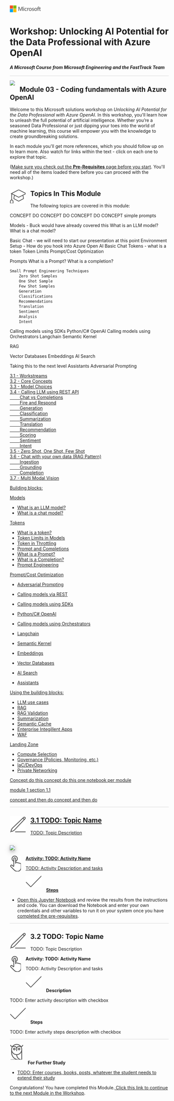 ![](graphics/microsoftlogo.png)

# Workshop: Unlocking AI Potential for the Data Professional with Azure OpenAI

#### <i>A Microsoft Course from Microsoft Engineering and the FastTrack Team</i>

<p style="border-bottom: 1px solid lightgrey;"></p>

<img style="float: left; margin: 0px 15px 15px 0px;" src="https://raw.githubusercontent.com/microsoft/sqlworkshops/master/graphics/textbubble.png"> <h2>Module 03 - Coding fundamentals with Azure OpenAI</h2>

Welcome to this Microsoft solutions workshop on *Unlocking AI Potential for the Data Professional with Azure OpenAI*. In this workshop, you'll learn how to unleash the full potential of artificial intelligence. Whether you’re a seasoned Data Professional or just dipping your toes into the world of machine learning, this course will empower you with the knowledge to create groundbreaking solutions.

In each module you'll get more references, which you should follow up on to learn more. Also watch for links within the text - click on each one to explore that topic.

(<a href="https://github.com/sqlserverworkshops/OpenAI-DataPro/blob/main/sqldev/00%20-%20Pre-Requisites.md" target="_blank">Make sure you check out the <b>Pre-Requisites</b> page before you start</a>. You'll need all of the items loaded there before you can proceed with the workshop.)

<h2><img style="float: left; margin: 0px 15px 15px 0px;" src="../graphics/education1.png">Topics In This Module</h2>

The following topics are covered in this module:

CONCEPT DO CONCEPT DO CONCEPT DO CONCEPT
simple prompts


Models           - Buck would have already covered this
What is an LLM model?
What is a chat model?

Basic Chat - we will need to start our presentation at this point
	Environment Setup - How do you hook into Azure Open AI
	Basic Chat
		Tokens - what is a token
		Token Limits 
		Prompt/Cost Optimization

Prompts
	What is a Prompt?
	What is a completion?
	
	Small Prompt Engineering Techniques
		Zero Shot Samples
		One Shot Sample
		Few Shot Samples
		Generation
		Classifications
		Recommendations
		Translation
		Sentiment
		Analysis
		Intent
		
Calling models using SDKs
	Python/C# OpenAI
Calling models using Orchestrators
	Langchain
	Semantic Kernel
	
RAG

Vector Databases
	Embeddings
	AI Search
	
Taking this to the next level
	Assistants
	Adversarial Prompting

<dl>

  <dt><a href="url" target="_blank">3.1 - Workstreams<dt>
  <dt><a href="url" target="_blank">3.2 - Core Concepts<dt>
  <dt><a href="url" target="_blank">3.3 - Model Choices<dt>
  <dt><a href="url" target="_blank">3.4 - Calling LLM using REST API<dt>
  <dt><a href="url" target="_blank">&nbsp;&nbsp;&nbsp;&nbsp;&nbsp;&nbsp;&nbsp;&nbsp;Chat vs Completions<dt>
  <dt><a href="url" target="_blank">&nbsp;&nbsp;&nbsp;&nbsp;&nbsp;&nbsp;&nbsp;&nbsp;Fire and Respond<dt>
  <dt><a href="url" target="_blank">&nbsp;&nbsp;&nbsp;&nbsp;&nbsp;&nbsp;&nbsp;&nbsp;Generation<dt>
  <dt><a href="url" target="_blank">&nbsp;&nbsp;&nbsp;&nbsp;&nbsp;&nbsp;&nbsp;&nbsp;Classification<dt>
  <dt><a href="url" target="_blank">&nbsp;&nbsp;&nbsp;&nbsp;&nbsp;&nbsp;&nbsp;&nbsp;Summarization<dt>
  <dt><a href="url" target="_blank">&nbsp;&nbsp;&nbsp;&nbsp;&nbsp;&nbsp;&nbsp;&nbsp;Translation<dt>
  <dt><a href="url" target="_blank">&nbsp;&nbsp;&nbsp;&nbsp;&nbsp;&nbsp;&nbsp;&nbsp;Recommendation<dt>
  <dt><a href="url" target="_blank">&nbsp;&nbsp;&nbsp;&nbsp;&nbsp;&nbsp;&nbsp;&nbsp;Scoring<dt>
  <dt><a href="url" target="_blank">&nbsp;&nbsp;&nbsp;&nbsp;&nbsp;&nbsp;&nbsp;&nbsp;Sentiment<dt>
  <dt><a href="url" target="_blank">&nbsp;&nbsp;&nbsp;&nbsp;&nbsp;&nbsp;&nbsp;&nbsp;Intent<dt>
  <dt><a href="url" target="_blank">3.5 - Zero Shot, One Shot, Few Shot<dt>
  <dt><a href="url" target="_blank">3.6 - Chat with your own data (RAG Pattern)<dt>
  <dt><a href="url" target="_blank">&nbsp;&nbsp;&nbsp;&nbsp;&nbsp;&nbsp;&nbsp;&nbsp;Ingestion<dt>
  <dt><a href="url" target="_blank">&nbsp;&nbsp;&nbsp;&nbsp;&nbsp;&nbsp;&nbsp;&nbsp;Grounding<dt>
  <dt><a href="url" target="_blank">&nbsp;&nbsp;&nbsp;&nbsp;&nbsp;&nbsp;&nbsp;&nbsp;Completion<dt>
  <dt><a href="url" target="_blank">3.7 - Multi Modal Vision<dt>

</dl>

Building blocks:

Models
  * What is an LLM model?
  * What is a chat model?

Tokens
  * What is a token?
  * Token Limits in Models
  * Token in Throttling
  * Prompt and Completions
  * What is a Prompt?
  * What is a Completion?
  * Prompt Engineering
 
Prompt/Cost Optimization
 
* Adversarial Prompting
 
* Calling models via REST
 
* Calling models using SDKs
* Python/C# OpenAI
* Calling models using Orchestrators
* Langchain
* Semantic Kernel
* Embeddings
* Vector Databases
* AI Search
* Assistants
 
Using the building blocks:
* LLM use cases
* RAG 
* RAG Validation
* Summarization
* Semantic Cache
* Enterprise Integillent Apps
* WAF

Landing Zone
* Compute Selection
* Governance (Policies, Monitoring, etc.)
* IaC/DevOps
* Private Networking


Concept do this concept do this
one notebook per module

module 1
section 1.1

concept and then do
concept and then do


<p style="border-bottom: 1px solid lightgrey;"></p>

<h2><img style="float: left; margin: 0px 15px 15px 0px;" src="../graphics/pencil2.png">3.1 TODO: Topic Name</h2>

TODO: Topic Description

<br>

<img style="height: 400; box-shadow: 0 4px 8px 0 rgba(0, 0, 0, 0.2), 0 6px 20px 0 rgba(0, 0, 0, 0.19);" src="https://docs.microsoft.com/en-us/sql/big-data-cluster/media/concept-security/cluster_endpoints.png">

<br>

<p><img style="float: left; margin: 0px 15px 15px 0px;" src="../graphics/point1.png"><b>Activity: TODO: Activity Name</b></p>

TODO: Activity Description and tasks

<p><img style="margin: 0px 15px 15px 0px;" src="../graphics/checkmark.png"><b>Steps</b></p>

- [Open this Jupyter Notebook](https://github.com/sqlserverworkshops/OpenAI-DataPro/blob/main/notebooks/Notebook%20-%20Module%203.ipynb) and review the results from the instructions and code. You can download the Notebook and enter your own credentials and other variables to run it on your system once you have [completed the pre-requisites](https://github.com/sqlserverworkshops/OpenAI-DataPro/blob/main/sqldev/00%20-%20Pre-Requisites.md).

<p style="border-bottom: 1px solid lightgrey;"></p>

<h2><img style="float: left; margin: 0px 15px 15px 0px;" src="../graphics/pencil2.png">3.2 TODO: Topic Name</h2>

TODO: Topic Description

<p><img style="float: left; margin: 0px 15px 15px 0px;" src="../graphics/point1.png"><b>Activity: TODO: Activity Name</b></p>

TODO: Activity Description and tasks

<p><img style="margin: 0px 15px 15px 0px;" src="../graphics/checkmark.png"><b>Description</b></p>

TODO: Enter activity description with checkbox

<p><img style="margin: 0px 15px 15px 0px;" src="../graphics/checkmark.png"><b>Steps</b></p>

TODO: Enter activity steps description with checkbox

<p style="border-bottom: 1px solid lightgrey;"></p>

<p><img style="margin: 0px 15px 15px 0px;" src="../graphics/owl.png"><b>For Further Study</b></p>
<ul>
    <li><a href="url" target="_blank">TODO: Enter courses, books, posts, whatever the student needs to extend their study</a></li>
</ul>

Congratulations! You have completed this Module.<a href="https://github.com/sqlserverworkshops/OpenAI-DataPro/blob/main/sqldev/04%20-%20Data%20Integrations%20with%20the%20Azure%20OpenAI%20Service.md"> Click this link to continue to the next Module in the Workshop</a>.